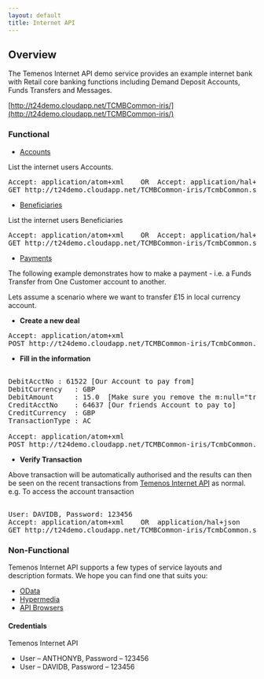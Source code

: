 ```yaml
---
layout: default
title: Internet API
---
```

## Overview

The Temenos Internet API demo service provides an example internet bank with Retail core banking functions including Demand Deposit Accounts, Funds Transfers and Messages.

[http://t24demo.cloudapp.net/TCMBCommon-iris/](http://t24demo.cloudapp.net/TCMBCommon-iris/)

### Functional

* [Accounts](http://t24demo.cloudapp.net/TCMBCommon-iris/TcmbCommon.svc/TcibAcctDetailss\(\))

List the internet users Accounts.

<pre>
Accept: application/atom+xml	OR	Accept: application/hal+json 
GET http://t24demo.cloudapp.net/TCMBCommon-iris/TcmbCommon.svc/TcibAcctDetailss()
</pre>


* [Beneficiaries](http://t24demo.cloudapp.net/TCMBCommon-iris/TcmbCommon.svc/TcibBeneficiaryUtils\(\))

List the internet users Beneficiaries

<pre>
Accept: application/atom+xml	OR	Accept: application/hal+json
GET http://t24demo.cloudapp.net/TCMBCommon-iris/TcmbCommon.svc/TcibBeneficiaryUtils()
</pre>

* [Payments](http://t24demo.cloudapp.net/TCMBCommon-iris/TcmbCommon.svc/FundsTransfer_Tcibs\(\))

The following example demonstrates how to make a payment - i.e. a Funds Transfer from One Customer account to another.

Lets assume a scenario where we want to transfer £15 in local currency account.


- **Create a new deal**

<pre>
Accept: application/atom+xml
POST http://t24demo.cloudapp.net/TCMBCommon-iris/TcmbCommon.svc/FundsTransfer_Tcibs()/new
</pre>


- **Fill in the information**
 
<pre>

DebitAcctNo	: 61522	[Our Account to pay from]
DebitCurrency	: GBP
DebitAmount 	: 15.0	[Make sure you remove the m:null="true" attribute from the node]
CreditAcctNo	: 64637 [Our friends Account to pay to]
CreditCurrency	: GBP
TransactionType	: AC
            
Accept: application/atom+xml
POST http://t24demo.cloudapp.net/TCMBCommon-iris/TcmbCommon.svc/FundsTransfer_Tcibs()
</pre>


- **Verify Transaction**

Above transaction will be automatically authorised and the results can then be seen on the recent transactions from [Temenos Internet API](InternetAPI) as normal. e.g. To access the account transaction

<pre>

User: DAVIDB, Password: 123456
Accept: application/atom+xml	OR	application/hal+json
GET http://t24demo.cloudapp.net/TCMBCommon-iris/TcmbCommon.svc/TcibLastNTxnsRecentListss?$filter=AcctId eq 64637
</pre>


### Non-Functional

Temenos Internet API supports a few types of service layouts and description formats.  We hope you can find one that suits you:

* [OData](OData)
* [Hypermedia](Hypermedia)
* [API Browsers](/InternetAPIBrowsers)



#### Credentials

Temenos Internet API

* User – ANTHONYB, Password – 123456
* User – DAVIDB, Password – 123456




